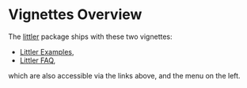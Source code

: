 # Vignettes Overview

The [littler](https://cran.r-project.org/package=littler) package ships with these two vignettes:

- [Littler Examples](https://eddelbuettel.github.io/littler/vignettes/littler-examples), 
- [Littler FAQ](https://eddelbuettel.github.io/littler/vignettes/littler-faq), 

which are also accessible via the links above, and the menu on the left.

